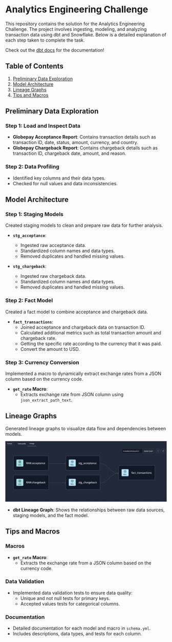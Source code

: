 # Analytics Engineering Challenge

This repository contains the solution for the Analytics Engineering Challenge. The project involves ingesting, modeling, and analyzing transaction data using dbt and Snowflake. Below is a detailed explanation of each step taken to complete the task.

Check out the [dbt docs](https://nj890.us1.dbt.com/accounts/70403103936975/develop/70403104131752/docs/index.html#!/overview) for the documentation!

## Table of Contents

1. [Preliminary Data Exploration](#preliminary-data-exploration)
2. [Model Architecture](#model-architecture)
3. [Lineage Graphs](#lineage-graphs)
4. [Tips and Macros](#tips-and-macros)

## Preliminary Data Exploration

### Step 1: Load and Inspect Data

- **Globepay Acceptance Report**: Contains transaction details such as transaction ID, date, status, amount, currency, and country.
- **Globepay Chargeback Report**: Contains chargeback details such as transaction ID, chargeback date, amount, and reason.

### Step 2: Data Profiling

- Identified key columns and their data types.
- Checked for null values and data inconsistencies.

## Model Architecture

### Step 1: Staging Models

Created staging models to clean and prepare raw data for further analysis.

- **`stg_acceptance`**:
  - Ingested raw acceptance data.
  - Standardized column names and data types.
  - Removed duplicates and handled missing values.

- **`stg_chargeback`**:
  - Ingested raw chargeback data.
  - Standardized column names and data types.
  - Removed duplicates and handled missing values.

### Step 2: Fact Model

Created a fact model to combine acceptance and chargeback data.

- **`fact_transactions`**:
  - Joined acceptance and chargeback data on transaction ID.
  - Calculated additional metrics such as total transaction amount and chargeback rate.
  - Getting the specific rate according to the currency that it was paid.
  - Convert the amount to USD.


### Step 3: Currency Conversion

Implemented a macro to dynamically extract exchange rates from a JSON column based on the currency code.

- **`get_rate` Macro**:
  - Extracts exchange rate from JSON column using `json_extract_path_text`.

## Lineage Graphs

Generated lineage graphs to visualize data flow and dependencies between models.

![Alt](/docs/lineage.png)

- **dbt Lineage Graph**: Shows the relationships between raw data sources, staging models, and the fact model.

## Tips and Macros

### Macros

- **`get_rate` Macro**:
  - Extracts the exchange rate from a JSON column based on the currency code.

### Data Validation

- Implemented data validation tests to ensure data quality:
  - Unique and not null tests for primary keys.
  - Accepted values tests for categorical columns.

### Documentation

- Detailed documentation for each model and macro in `schema.yml`.
- Includes descriptions, data types, and tests for each column.
